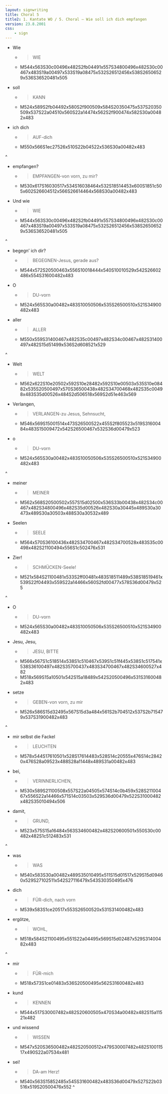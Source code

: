 ```yaml
---
layout: signwriting
title: Choral 5
title2: 1. Kantate WO / 5. Choral – Wie soll ich dich empfangen
version: 23.8.2001
css:
    - sign
---
```


<!--
https://www.signbank.org/signpuddle2.0/searchword.php
https://www.sutton-signwriting.io/signmaker
-->

- Wie
  + > WIE
  + M544x563S30c00496x482S2fb04491x557S34800496x482S30c00467x483S19a00497x533S19a08475x532S26512456x538S26506529x536S36520481x505

- soll
  + > KANN 
  + M524x589S2fb04492x580S2f900509x584S20350475x537S20350509x537S22a04510x560S22a14474x562S2f900474x582S30a00482x483

- ich dich
  + > AUF-dich
  + M550x566S1ec27526x510S22b04522x536S30a00482x483

^

- empfangen?
  + > EMPFANGEN-von vorn, zu mir?
  + M530x617S16030517x534S16038464x532S18514453x600S1851c505x602S26604512x566S26614464x568S30a00482x483

- Und wie
  + > WIE
  + M544x563S30c00496x482S2fb04491x557S34800496x482S30c00467x483S19a00497x533S19a08475x532S26512456x538S26506529x536S36520481x505

^

- begegn’ ich dir?
  + > BEGEGNEN-Jesus, gerade aus?
  + M544x572S20500463x556S10018444x540S10010529x542S26602486x554S31600482x483

- O
  + > DU-vorn
  + M524x565S30a00482x483S10050506x535S26500510x521S34900482x483

- aller
  + > ALLER
  + M550x559S31400467x482S35c00497x482S34c00467x482S31400497x482S15d51499x536S2d608521x529

^

- Welt
  + > WELT
  + M562x622S10e20502x592S10e28482x592S10e00503x535S10e08482x535S20500497x570S36500438x482S34700468x482S35c00498x483S35d00526x484S2d506518x569S2d51e463x569

- Verlangen,
  + > VERLANGEN-zu Jesus, Sehnsucht,
  + M546x569S15001514x473S26500522x455S2f805523x519S31600484x483S15009472x542S26500467x532S36d00479x523

- o
  + > DU-vorn
  + M524x565S30a00482x483S10050506x535S26500510x521S34900482x483

^

- meiner
  + > MEINER
  + M562x568S20500502x557S15d02500x536S33b00438x482S34c00467x482S34800496x482S35d00526x482S30a30445x489S30a30473x489S30a30503x488S30a30532x489

- Seelen
  + > SEELE
  + M564x570S36100436x482S34700467x482S34700528x483S35c00498x482S21100494x556S1c502476x531

- Zier!
  + > SCHMÜCKEN-Seele!
  + M521x584S21100481x533S2ff00481x483S18511489x538S18519461x539S22f04493x559S22a14466x560S2fd00477x578S36d00479x525

^

- O
  + > DU-vorn
  + M524x565S30a00482x483S10050506x535S26500510x521S34900482x483

- Jesu, Jesu,
  + > JESU, BITTE
  + M566x567S1c518514x538S1c510467x539S1c51f445x538S1c517541x538S36100497x482S35700437x483S34700467x482S34600527x482
  + M518x569S15a10501x542S15a18489x542S20500496x531S31600482x483

- setze
  + > GEBEN-von vorn, zu mir
  + M526x586S15d32495x567S15d3a484x561S2b704512x537S2b715479x537S31900482x483

^

- mir selbst die Fackel
  + > LEUCHTEN
  + M578x544S17610501x528S17614483x528S14c20555x476S14c28420x476S28a09523x488S28a11448x489S31a00482x483

- bei,
  + > VERINNERLICHEN,
  + M530x589S21100508x557S22a04505x574S14c0b459x528S21100467x556S22a14466x571S14c03503x529S36d00479x522S31000482x482S35010494x506

- damit,
  + > GRUND,
  + M523x575S15a16484x563S34600482x482S20600501x550S30c00482x482S1c512483x531

^

- was
  + > WAS
  + M540x583S30a00482x489S35010495x511S15d01517x529S15d09460x529S27102511x542S27116479x543S30350495x476

- dich
  + > FÜR-dich, nach vorn
  + M539x583S1ce20517x553S26500520x531S31400482x483

- ergötze,
  + > WOHL,
  + M518x584S21100495x551S22a04495x569S15d02487x529S31400482x483

^

- mir
  + > FÜR-mich
  + M518x573S1ce01483x536S20500495x562S31600482x483

- kund
  + > KENNEN
  + M544x517S30007482x482S20600505x470S34a00482x482S15a11521x482

- und wissend
  + > WISSEN
  + M547x520S36500482x482S20500512x479S30007482x482S10011517x490S22a07534x481

- sei!
  + > DA-am Herz!
  + M540x563S15852485x545S31600482x483S36d00479x527S22b03516x519S20500476x552
^

